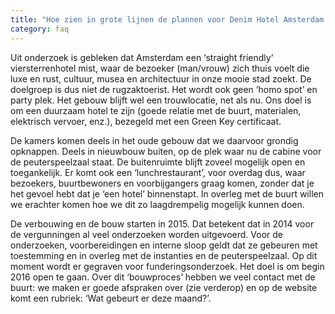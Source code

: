 ```yaml
---
title: "Hoe zien in grote lijnen de plannen voor Denim Hotel Amsterdam eruit?"
category: faq
---
```


Uit onderzoek is gebleken dat Amsterdam een ‘straight friendly’ viersterrenhotel mist, waar de bezoeker (man/vrouw) zich thuis voelt die luxe en rust, cultuur, musea en architectuur in onze mooie stad zoekt. De doelgroep is dus niet de rugzaktoerist. Het wordt ook geen ‘homo spot’ en party plek. Het gebouw blijft wel een trouwlocatie, net als nu. Ons doel is om een duurzaam hotel te zijn (goede relatie met de buurt, materialen, elektrisch vervoer, enz.), bezegeld met een Green Key certificaat.

De kamers komen deels in het oude gebouw dat we daarvoor grondig opknappen. Deels in nieuwbouw buiten, op de plek waar nu de cabine voor de peuterspeelzaal staat. De buitenruimte blijft zoveel mogelijk open en toegankelijk. Er komt ook een ‘lunchrestaurant’, voor overdag dus, waar bezoekers, buurtbewoners en voorbijgangers graag komen, zonder dat je het gevoel hebt dat je ‘een hotel’ binnenstapt. In overleg met de buurt willen we erachter komen hoe we dit zo laagdrempelig mogelijk kunnen doen.  

De verbouwing en de bouw starten in 2015. Dat betekent dat in 2014 voor de vergunningen al veel onderzoeken worden uitgevoerd. Voor de onderzoeken, voorbereidingen en interne sloop geldt dat ze gebeuren met toestemming en in overleg met de instanties en de peuterspeelzaal. Op dit moment wordt er gegraven voor funderingsonderzoek. Het doel is om begin 2016 open te gaan. Over dit ‘bouwproces’ hebben we veel contact met de buurt: we maken er goede afspraken over (zie verderop) en op de website komt een rubriek: ‘Wat gebeurt er deze maand?’.
